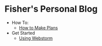 # Fisher's Personal Blog






- How To:
	- [How to Make Plans](/how-to/make-plans.html)
- Get Started
	- [Using Webstorm](/get-started/tools/webstorm.html)







